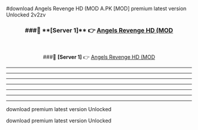 #download Angels Revenge HD (MOD A.PK [MOD] premium latest version Unlocked 2v2zv 



<div align="center">
<h3>###🔹 **[Server 1]** 👉 <a href="https://download1apk.web.app/">Angels Revenge HD (MOD</a></h3><br>


###🔹 **[Server 1]** 👉 <a href="https://download1apk.web.app/">Angels Revenge HD (MOD</a></h3>
</div>



----------------------------------------------------------

----------------------------------------------------------

----------------------------------------------------------

----------------------------------------------------------

----------------------------------------------------------

----------------------------------------------------------

----------------------------------------------------------

download premium latest version Unlocked

download premium latest version Unlocked
